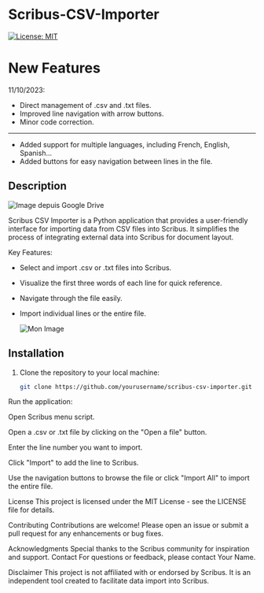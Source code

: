 # Scribus-CSV-Importer
[![License: MIT](https://img.shields.io/badge/License-MIT-blue.svg)](https://opensource.org/licenses/MIT)

# New Features

11/10/2023: 
- Direct management of .csv and .txt files.
- Improved line navigation with arrow buttons.
- Minor code correction.
--------------------------------------------------------------------------
- Added support for multiple languages, including French, English, Spanish...
- Added buttons for easy navigation between lines in the file.

## Description

![Image depuis Google Drive](https://drive.google.com/uc?export=view&id=1x8VH7IZUgkjq13_qkyc6sXYDX112Kjma)

Scribus CSV Importer is a Python application that provides a user-friendly interface for importing data from CSV files into Scribus. It simplifies the process of integrating external data into Scribus for document layout.

Key Features:

- Select and import .csv or .txt files into Scribus.
- Visualize the first three words of each line for quick reference.
- Navigate through the file easily.
- Import individual lines or the entire file.

  ![Mon Image](https://drive.google.com/uc?export=view&id=1gwLsS6UzZgYRSlcC8LjN7AroPAP6D0t2)



## Installation

1. Clone the repository to your local machine:

   ```bash
   git clone https://github.com/yourusername/scribus-csv-importer.git


Run the application:

Open Scribus menu script.

Open a .csv or .txt file by clicking on the "Open a file" button.

Enter the line number you want to import.

Click "Import" to add the line to Scribus.

Use the navigation buttons to browse the file or click "Import All" to import the entire file.

License
This project is licensed under the MIT License - see the LICENSE file for details.

Contributing
Contributions are welcome! Please open an issue or submit a pull request for any enhancements or bug fixes.

Acknowledgments
Special thanks to the Scribus community for inspiration and support.
Contact
For questions or feedback, please contact Your Name.

Disclaimer
This project is not affiliated with or endorsed by Scribus. It is an independent tool created to facilitate data import into Scribus.
